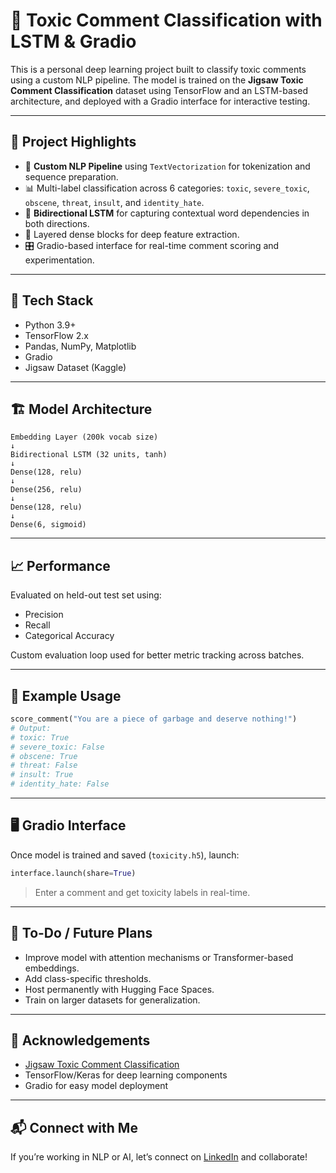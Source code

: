 
# 🧠 Toxic Comment Classification with LSTM & Gradio

This is a personal deep learning project built to classify toxic comments using a custom NLP pipeline. The model is trained on the **Jigsaw Toxic Comment Classification** dataset using TensorFlow and an LSTM-based architecture, and deployed with a Gradio interface for interactive testing.

---

## 📌 Project Highlights

- 🔄 **Custom NLP Pipeline** using `TextVectorization` for tokenization and sequence preparation.
- 📊 Multi-label classification across 6 categories: `toxic`, `severe_toxic`, `obscene`, `threat`, `insult`, and `identity_hate`.
- 🧠 **Bidirectional LSTM** for capturing contextual word dependencies in both directions.
- 🧱 Layered dense blocks for deep feature extraction.
- 🎛️ Gradio-based interface for real-time comment scoring and experimentation.

---

## 🧰 Tech Stack

- Python 3.9+
- TensorFlow 2.x
- Pandas, NumPy, Matplotlib
- Gradio
- Jigsaw Dataset (Kaggle)

---

## 🏗️ Model Architecture

```text
Embedding Layer (200k vocab size)
↓
Bidirectional LSTM (32 units, tanh)
↓
Dense(128, relu)
↓
Dense(256, relu)
↓
Dense(128, relu)
↓
Dense(6, sigmoid)
```

---

## 📈 Performance

Evaluated on held-out test set using:
- Precision
- Recall
- Categorical Accuracy

Custom evaluation loop used for better metric tracking across batches.

---

## 🧪 Example Usage

```python
score_comment("You are a piece of garbage and deserve nothing!")
# Output:
# toxic: True
# severe_toxic: False
# obscene: True
# threat: False
# insult: True
# identity_hate: False
```

---

## 🖥️ Gradio Interface

Once model is trained and saved (`toxicity.h5`), launch:

```python
interface.launch(share=True)
```

> Enter a comment and get toxicity labels in real-time.

---

## 📌 To-Do / Future Plans

- Improve model with attention mechanisms or Transformer-based embeddings.
- Add class-specific thresholds.
- Host permanently with Hugging Face Spaces.
- Train on larger datasets for generalization.

---

## 🙌 Acknowledgements

- [Jigsaw Toxic Comment Classification](https://www.kaggle.com/competitions/jigsaw-toxic-comment-classification-challenge)
- TensorFlow/Keras for deep learning components
- Gradio for easy model deployment

---

## 📬 Connect with Me

If you’re working in NLP or AI, let’s connect on [LinkedIn]((https://www.linkedin.com/in/varun-saxena-5678b5340/)) and collaborate!
